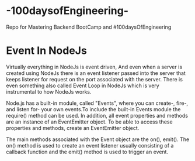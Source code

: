 # -100daysofEngineering-
Repo for Mastering Backend BootCamp  and  #100daysOfEngineering 

# Event In NodeJs

Virtually everything in NodeJs is event driven, And even when a server is
created using NodeJs there is an event listener passed into the server that
keeps listener for request on the port associated with the server. There is
even something also called Event Loop in NodeJs which is very instrumental
to how NodeJs works.

Node.js has a built-in module, called "Events", where you can create-, fire-,
and listen for- your own events.To include the built-in Events module the
require() method can be used. In addition, all event properties and methods
are an instance of an EventEmitter object. To be able to access these properties
and methods, create an EventEmitter object.

The main methods associated with the Event object are the on(), emit().
The on() method is used to create an event listener usually consisting
of a callback function and the emit() method is used to trigger an event.

